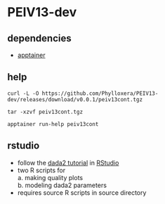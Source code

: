 # PEIV13-dev
## dependencies
  * [apptainer](https://apptainer.org)
## help
`curl -L -O https://github.com/Phylloxera/PEIV13-dev/releases/download/v0.0.1/peiv13cont.tgz`

`tar -xzvf peiv13cont.tgz`

`apptainer run-help peiv13cont`
## rstudio
  * follow the [dada2 tutorial](https://benjjneb.github.io/dada2/tutorial.html) in [RStudio](https://posit.co)
  * two R scripts for  
    a. making quality plots  
    b. modeling dada2 parameters
  * requires source R scripts in source directory
